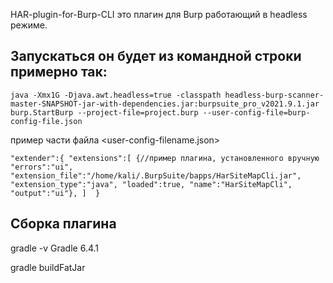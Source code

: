 HAR-plugin-for-Burp-CLI
это плагин для Burp работающий в headless режиме.

## Запускаться он будет из командной строки примерно так:
`java -Xmx1G -Djava.awt.headless=true -classpath headless-burp-scanner-master-SNAPSHOT-jar-with-dependencies.jar:burpsuite_pro_v2021.9.1.jar burp.StartBurp --project-file=project.burp --user-config-file=burp-config-file.json`

пример части файла <user-config-filename.json>

`
"extender":{
  "extensions":[
  {//пример плагина, установленного вручную
  "errors":"ui",
  "extension_file":"/home/kali/.BurpSuite/bapps/HarSiteMapCli.jar",
  "extension_type":"java",
  "loaded":true,
  "name":"HarSiteMapCli",
  "output":"ui"},
  ] 
}
`
## Сборка плагина
gradle -v
Gradle 6.4.1

gradle buildFatJar